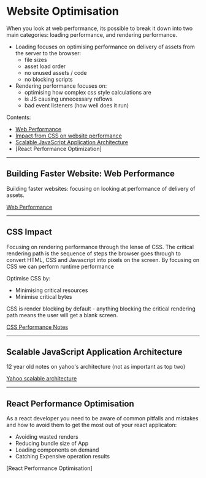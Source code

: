 # Website Optimisation

When you look at web performance, its possible to break it down into two main categories: loading performance, and rendering performance. 
- Loading focuses on optimising performance on delivery of assets from the server to the browser:
  - file sizes
  - asset load order
  - no unused assets / code 
  - no blocking scripts 
- Rendering performance focuses on:
  - optimising how complex css style calculations are
  - is JS causing unnecessary reflows
  - bad event listeners (how well does it run)

Contents:
- [Web Performance](#building-faster-website-web-performance)
- [Impact from CSS on website performance](#css-impact)
- [Scalable JavaScript Application Architecture](#scalable-javascript-application-architecture)
- [React Performance Optimization]


---

## Building Faster Website: Web Performance 
Building faster websites: focusing on looking at performance of delivery of assets.

[Web Performance](./building-faster-websites.md)

---

## CSS Impact
Focusing on rendering performance through the lense of CSS.
The critical rendering path is the sequence of steps the browser goes through to convert HTML, CSS and Javascript into pixels on the screen.
By focusing on CSS we can perform runtime performance 

Optimise CSS by:
- Minimising critical resources 
- Minimise critical bytes 

CSS is render blocking by default - anything blocking the critical rendering path means the user will get a blank screen. 

[CSS Performance Notes](./CSS-website-performance.md)

---

## Scalable JavaScript Application Architecture 
12 year old notes on yahoo's architecture 
(not as important as top two)

[Yahoo scalable architecture](./Scalable-JS-architecture.md)

---

## React Performance Optimisation
As a react developer you need to be aware of common pitfalls and mistakes and how to avoid them to get the most out of your react applicaton:
- Avoiding wasted renders
- Reducing bundle size of App
- Loading components on demand 
- Catching Expensive operation results 

[React Performance Optimisation]